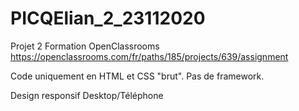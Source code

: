 # PICQElian_2_23112020

Projet 2 Formation OpenClassrooms
https://openclassrooms.com/fr/paths/185/projects/639/assignment

Code uniquement en HTML et CSS "brut".
Pas de framework.

Design responsif Desktop/Téléphone

